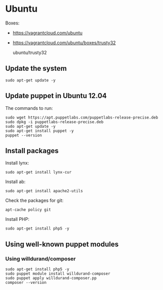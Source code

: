Ubuntu
======

Boxes:

* https://vagrantcloud.com/ubuntu
* https://vagrantcloud.com/ubuntu/boxes/trusty32

    ubuntu/trusty32

## Update the system

    sudo apt-get update -y

## Update puppet in Ubuntu 12.04

The commands to run:

    sudo wget https://apt.puppetlabs.com/puppetlabs-release-precise.deb
    sudo dpkg -i puppetlabs-release-precise.deb
    sudo apt-get update -y
    sudo apt-get install puppet -y
    puppet --version

## Install packages

Install lynx:

    sudo apt-get install lynx-cur

Install ab:

    sudo apt-get install apache2-utils

Check the packages for git:

    apt-cache policy git

Install PHP:

    sudo apt-get install php5 -y

## Using well-known puppet modules

### Using willdurand/composer

    sudo apt-get install php5 -y
    sudo puppet module install willdurand-composer
    sudo puppet apply willdurand-composer.pp
    composer --version
